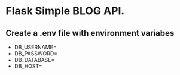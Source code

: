 # Flask Simple BLOG API.

## Create a .env file with environment variabes

* DB_USERNAME=
* DB_PASSWORD=
* DB_DATABASE=
* DB_HOST=